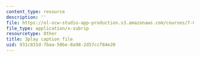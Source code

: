 ```yaml
---
content_type: resource
description: ''
file: https://ol-ocw-studio-app-production.s3.amazonaws.com/courses/7-014-introductory-biology-spring-2005/931c831d7baa50be8a982d57ccf84e20_5_QWoGFUPaI.vtt
file_type: application/x-subrip
resourcetype: Other
title: 3play caption file
uid: 931c831d-7baa-50be-8a98-2d57ccf84e20
---
```

